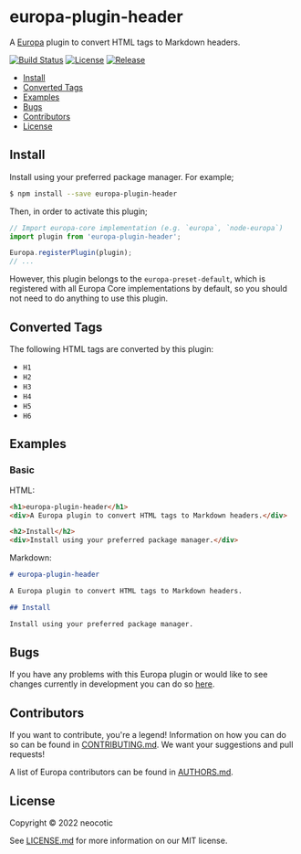 # europa-plugin-header

A [Europa](https://github.com/neocotic/europa) plugin to convert HTML tags to Markdown headers.

[![Build Status](https://img.shields.io/github/workflow/status/neocotic/europa/CI/main?style=flat-square)](https://github.com/neocotic/europa/actions/workflows/ci.yml)
[![License](https://img.shields.io/npm/l/europa-plugin-header.svg?style=flat-square)](https://github.com/neocotic/europa/raw/main/packages/europa-plugin-header/LICENSE.md)
[![Release](https://img.shields.io/npm/v/europa-plugin-header.svg?style=flat-square)](https://npmjs.com/package/europa-plugin-header)

* [Install](#install)
* [Converted Tags](#converted-tags)
* [Examples](#examples)
* [Bugs](#bugs)
* [Contributors](#contributors)
* [License](#license)

## Install

Install using your preferred package manager. For example;

``` bash
$ npm install --save europa-plugin-header
```

Then, in order to activate this plugin;

``` typescript
// Import europa-core implementation (e.g. `europa`, `node-europa`)
import plugin from 'europa-plugin-header';

Europa.registerPlugin(plugin);
// ...
```

However, this plugin belongs to the `europa-preset-default`, which is registered with all Europa Core implementations by default,
so you should not need to do anything to use this plugin.

## Converted Tags

The following HTML tags are converted by this plugin:

* `H1`
* `H2`
* `H3`
* `H4`
* `H5`
* `H6`

## Examples

### Basic

HTML:

``` html
<h1>europa-plugin-header</h1>
<div>A Europa plugin to convert HTML tags to Markdown headers.</div>

<h2>Install</h2>
<div>Install using your preferred package manager.</div>
```

Markdown:

``` markdown
# europa-plugin-header

A Europa plugin to convert HTML tags to Markdown headers.

## Install

Install using your preferred package manager.
```

## Bugs

If you have any problems with this Europa plugin or would like to see changes currently in development you can do so
[here](https://github.com/neocotic/europa/issues).

## Contributors

If you want to contribute, you're a legend! Information on how you can do so can be found in
[CONTRIBUTING.md](https://github.com/neocotic/europa/blob/main/CONTRIBUTING.md). We want your suggestions and pull
requests!

A list of Europa contributors can be found in [AUTHORS.md](https://github.com/neocotic/europa/blob/main/AUTHORS.md).

## License

Copyright © 2022 neocotic

See [LICENSE.md](https://github.com/neocotic/europa/raw/main/packages/europa-plugin-header/LICENSE.md) for more information on
our MIT license.

